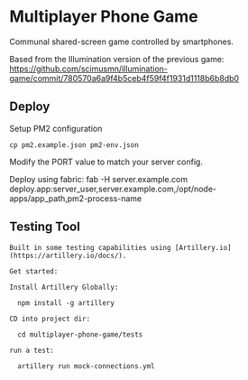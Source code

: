 # Multiplayer Phone Game
Communal shared-screen game controlled by smartphones. 

Based from the Illumination version of the previous game:
https://github.com/scimusmn/illumination-game/commit/780570a6a9f4b5ceb4f59f4f1931d1118b6b8db0

## Deploy
Setup PM2 configuration

    cp pm2.example.json pm2-env.json

Modify the PORT value to match your server config.

Deploy using fabric:
    fab -H server.example.com deploy.app:server_user,server.example.com,/opt/node-apps/app_path,pm2-process-name


## Testing Tool
    Built in some testing capabilities using [Artillery.io](https://artillery.io/docs/).

    Get started:

    Install Artillery Globally:

      npm install -g artillery

    CD into project dir:

      cd multiplayer-phone-game/tests
    
    run a test:

      artillery run mock-connections.yml